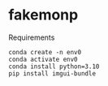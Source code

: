 # fakemonp

Requirements

```
conda create -n env0
conda activate env0
conda install python=3.10
pip install imgui-bundle
```
